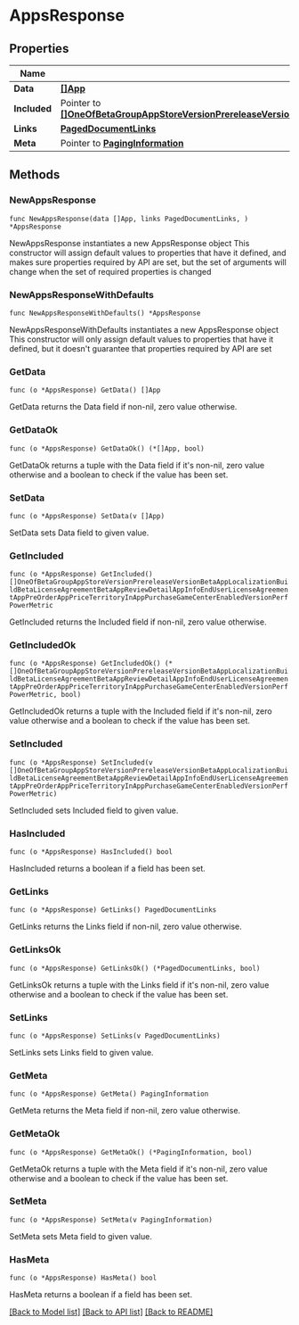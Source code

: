 # AppsResponse

## Properties

Name | Type | Description | Notes
------------ | ------------- | ------------- | -------------
**Data** | [**[]App**](App.md) |  | 
**Included** | Pointer to [**[]OneOfBetaGroupAppStoreVersionPrereleaseVersionBetaAppLocalizationBuildBetaLicenseAgreementBetaAppReviewDetailAppInfoEndUserLicenseAgreementAppPreOrderAppPriceTerritoryInAppPurchaseGameCenterEnabledVersionPerfPowerMetric**](OneOfBetaGroupAppStoreVersionPrereleaseVersionBetaAppLocalizationBuildBetaLicenseAgreementBetaAppReviewDetailAppInfoEndUserLicenseAgreementAppPreOrderAppPriceTerritoryInAppPurchaseGameCenterEnabledVersionPerfPowerMetric.md) |  | [optional] 
**Links** | [**PagedDocumentLinks**](PagedDocumentLinks.md) |  | 
**Meta** | Pointer to [**PagingInformation**](PagingInformation.md) |  | [optional] 

## Methods

### NewAppsResponse

`func NewAppsResponse(data []App, links PagedDocumentLinks, ) *AppsResponse`

NewAppsResponse instantiates a new AppsResponse object
This constructor will assign default values to properties that have it defined,
and makes sure properties required by API are set, but the set of arguments
will change when the set of required properties is changed

### NewAppsResponseWithDefaults

`func NewAppsResponseWithDefaults() *AppsResponse`

NewAppsResponseWithDefaults instantiates a new AppsResponse object
This constructor will only assign default values to properties that have it defined,
but it doesn't guarantee that properties required by API are set

### GetData

`func (o *AppsResponse) GetData() []App`

GetData returns the Data field if non-nil, zero value otherwise.

### GetDataOk

`func (o *AppsResponse) GetDataOk() (*[]App, bool)`

GetDataOk returns a tuple with the Data field if it's non-nil, zero value otherwise
and a boolean to check if the value has been set.

### SetData

`func (o *AppsResponse) SetData(v []App)`

SetData sets Data field to given value.


### GetIncluded

`func (o *AppsResponse) GetIncluded() []OneOfBetaGroupAppStoreVersionPrereleaseVersionBetaAppLocalizationBuildBetaLicenseAgreementBetaAppReviewDetailAppInfoEndUserLicenseAgreementAppPreOrderAppPriceTerritoryInAppPurchaseGameCenterEnabledVersionPerfPowerMetric`

GetIncluded returns the Included field if non-nil, zero value otherwise.

### GetIncludedOk

`func (o *AppsResponse) GetIncludedOk() (*[]OneOfBetaGroupAppStoreVersionPrereleaseVersionBetaAppLocalizationBuildBetaLicenseAgreementBetaAppReviewDetailAppInfoEndUserLicenseAgreementAppPreOrderAppPriceTerritoryInAppPurchaseGameCenterEnabledVersionPerfPowerMetric, bool)`

GetIncludedOk returns a tuple with the Included field if it's non-nil, zero value otherwise
and a boolean to check if the value has been set.

### SetIncluded

`func (o *AppsResponse) SetIncluded(v []OneOfBetaGroupAppStoreVersionPrereleaseVersionBetaAppLocalizationBuildBetaLicenseAgreementBetaAppReviewDetailAppInfoEndUserLicenseAgreementAppPreOrderAppPriceTerritoryInAppPurchaseGameCenterEnabledVersionPerfPowerMetric)`

SetIncluded sets Included field to given value.

### HasIncluded

`func (o *AppsResponse) HasIncluded() bool`

HasIncluded returns a boolean if a field has been set.

### GetLinks

`func (o *AppsResponse) GetLinks() PagedDocumentLinks`

GetLinks returns the Links field if non-nil, zero value otherwise.

### GetLinksOk

`func (o *AppsResponse) GetLinksOk() (*PagedDocumentLinks, bool)`

GetLinksOk returns a tuple with the Links field if it's non-nil, zero value otherwise
and a boolean to check if the value has been set.

### SetLinks

`func (o *AppsResponse) SetLinks(v PagedDocumentLinks)`

SetLinks sets Links field to given value.


### GetMeta

`func (o *AppsResponse) GetMeta() PagingInformation`

GetMeta returns the Meta field if non-nil, zero value otherwise.

### GetMetaOk

`func (o *AppsResponse) GetMetaOk() (*PagingInformation, bool)`

GetMetaOk returns a tuple with the Meta field if it's non-nil, zero value otherwise
and a boolean to check if the value has been set.

### SetMeta

`func (o *AppsResponse) SetMeta(v PagingInformation)`

SetMeta sets Meta field to given value.

### HasMeta

`func (o *AppsResponse) HasMeta() bool`

HasMeta returns a boolean if a field has been set.


[[Back to Model list]](../README.md#documentation-for-models) [[Back to API list]](../README.md#documentation-for-api-endpoints) [[Back to README]](../README.md)



